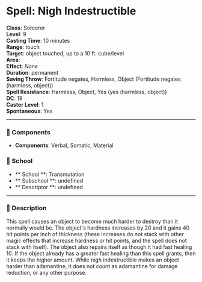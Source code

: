 
# Spell: Nigh Indestructible
**Class**: Sorcerer  
**Level**: 9  
**Casting Time**: 10 minutes  
**Range**: touch  
**Target**: object touched, up to a 10 ft. cube/level  
**Area**:   
**Effect**: _None_  
**Duration**: permanent  
**Saving Throw**: Fortitude negates, Harmless, Object (Fortitude negates (harmless, object))  
**Spell Resistance**: Harmless, Object, Yes (yes (harmless, object))  
**DC**: 19  
**Caster Level**: 1  
**Spontaneous**: Yes

---

### 🔮 Components
- **Components**: Verbal, Somatic, Material

### 🏫 School
- ** School **: Transmutation
- ** Subschool **: undefined
- ** Descriptor **: undefined
---

### 📜 Description
This spell causes an object to become much harder to destroy than it normally would be. The object's hardness increases by 20 and it gains 40 hit points per inch of thickness (these increases do not stack with other magic effects that increase hardness or hit points, and the spell does not stack with itself). The object also repairs itself as though it had fast healing 10. If the object already has a greater fast healing than this spell grants, then it keeps the higher amount. While nigh indestructible makes an object harder than adamantine, it does not count as adamantine for damage reduction, or any other purpose.
